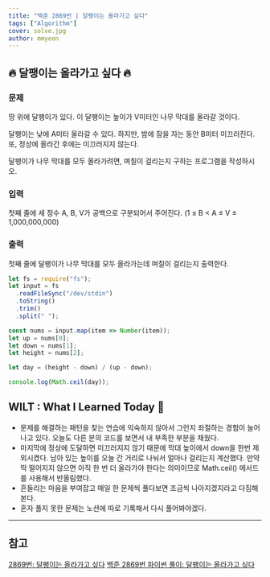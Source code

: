 ```yaml
---
title: "백준 2869번 | 달팽이는 올라가고 싶다"
tags: ["Algorithm"]
cover: solve.jpg
author: mmyeon
---
```


## 🔥 달팽이는 올라가고 싶다 🔥

### 문제

땅 위에 달팽이가 있다. 이 달팽이는 높이가 V미터인 나무 막대를 올라갈 것이다.

달팽이는 낮에 A미터 올라갈 수 있다. 하지만, 밤에 잠을 자는 동안 B미터 미끄러진다. 또, 정상에 올라간 후에는 미끄러지지 않는다.

달팽이가 나무 막대를 모두 올라가려면, 며칠이 걸리는지 구하는 프로그램을 작성하시오.

### 입력

첫째 줄에 세 정수 A, B, V가 공백으로 구분되어서 주어진다. (1 ≤ B < A ≤ V ≤ 1,000,000,000)

### 출력

첫째 줄에 달팽이가 나무 막대를 모두 올라가는데 며칠이 걸리는지 출력한다.

```js
let fs = require("fs");
let input = fs
  .readFileSync("/dev/stdin")
  .toString()
  .trim()
  .split(" ");

const nums = input.map(item => Number(item));
let up = nums[0];
let down = nums[1];
let height = nums[2];

let day = (height - down) / (up - down);

console.log(Math.ceil(day));
```

## WILT : What I Learned Today 🤔

- 문제를 해결하는 패턴을 찾는 연습에 익숙하지 않아서 그런지 좌절하는 경험이 늘어나고 있다. 오늘도 다른 분의 코드를 보면서 내 부족한 부분을 채웠다.
- 마지막에 정상에 도달하면 미끄러지지 않기 때문에 막대 높이에서 down을 한번 제외시켰다. 남아 있는 높이를 오늘 간 거리로 나눠서 얼마나 걸리는지 계산했다. 만약 딱 떨어지지 않으면 아직 한 번 더 올라가야 한다는 의미이므로 Math.ceil() 메서드를 사용해서 반올림했다.
- 흔들리는 마음을 부여잡고 매일 한 문제씩 풀다보면 조금씩 나아지겠지라고 다짐해본다.
- 혼자 풀지 못한 문제는 노션에 따로 기록해서 다시 풀어봐야겠다.

---

## 참고

[2869번: 달팽이는 올라가고 싶다](https://www.acmicpc.net/problem/2869)
[백준 2869번 파이썬 풀이: 달팽이는 올라가고 싶다](https://yoonsang-it.tistory.com/9)
